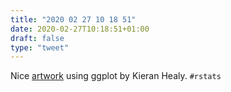 ```yaml
---
title: "2020 02 27 10 18 51"
date: 2020-02-27T10:18:51+01:00
draft: false
type: "tweet"
---
```

Nice [artwork](https://kieranhealy.org/blog/archives/2020/02/26/a-new-baby-boom-poster/) using ggplot by Kieran Healy. `#rstats`
